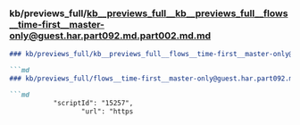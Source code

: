 ### kb/previews_full/kb__previews_full__kb__previews_full__flows__time-first__master-only@guest.har.part092.md.part002.md.md

```md
### kb/previews_full/kb__previews_full__flows__time-first__master-only@guest.har.part092.md.part002.md

```md
### kb/previews_full/flows__time-first__master-only@guest.har.part092.md (part 002)

```md
           "scriptId": "15257",
                  "url": "https
```

```

```

```
